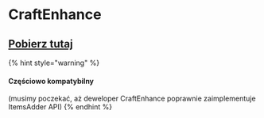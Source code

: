 # CraftEnhance

## [Pobierz tutaj](https://www.spigotmc.org/resources/1-9-1-16-custom-recipes-and-crafting-craftenhance.65058/)

{% hint style="warning" %}
#### Częściowo kompatybilny

(musimy poczekać, aż deweloper CraftEnhance poprawnie zaimplementuje ItemsAdder API)
{% endhint %}

